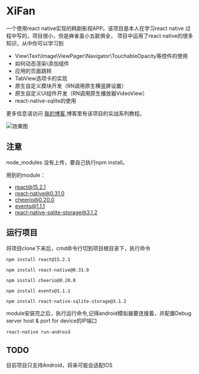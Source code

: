 # XiFan
一个使用react native实现的韩剧影视APP。该项目是本人在学习react native 过程中写的，项目很小，但是麻雀虽小五脏俱全，
项目中运用了react native的很多知识，从中你可以学习到

- View\Text\Image\ViewPager\Navigator\TouchableOpacity等控件的使用
- 如何动态渲染\添加组件
- 应用的页面跳转
- TabView选项卡的实现
- 原生自定义模块开发（RN调用原生横竖屏设置）
- 原生自定义UI组件开发（RN调用原生播放器VideoView）
- react-native-sqlite的使用

更多信息请访问 [我的博客](http://blog.csdn.net/it_talk),博客里有该项目的实战系列教程。

![效果图](https://github.com/helengray/XiFan/raw/master/xifan.gif)

## 注意
node_modules 没有上传，要自己执行npm install。

用到的module：
- react@15.2.1
- react-native@0.31.0
- cheerio@0.20.0
- events@1.1.1
- react-native-sqlite-storage@3.1.2

## 运行项目
将项目clone下来后，cmd命令行切到项目根目录下，执行命令

```
npm install react@15.2.1
```
```
npm install react-native@0.31.0
```
```
npm install cheerio@0.20.0
```
```
npm install events@1.1.1
```
```
npm install react-native-sqlite-storage@3.1.2
```
module安装完之后，执行运行命令,记得android模拟器要连接着，并配置Debug server host & port for device的IP端口

```
react-native run-android
```

## TODO
目前项目只支持Android，将来可能会适配IOS
